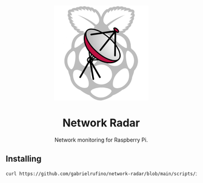 <p align="center">
  <img width="250px" src="./assets/logo.png">
  <h1 align="center">Network Radar</h1>
  <p align="center">Network monitoring for Raspberry Pi.</p>
</p>


## Installing

```bash
curl https://github.com/gabrielrufino/network-radar/blob/main/scripts/install.sh | bash
```

